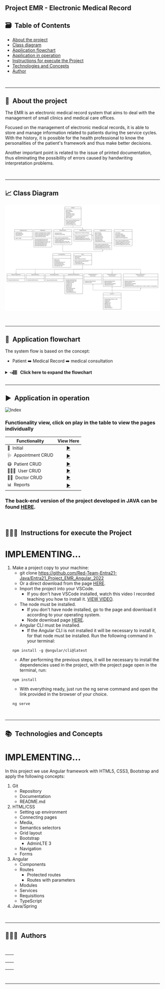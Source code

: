 
## Project EMR - Electronic Medical Record

## 🗃️&nbsp; Table of Contents

* [About the project](#about-project)
* [Class diagram](#class-diagram)
* [Application flowchart](#application-flowchart)
* [Application in operation](#application-operation)
* [Instructions for execute the Project](#execute-project)
* [Technologies and Concepts](#technologies)  
* [Author](#author)

</br>

---


## 🏥&nbsp; About the project <a name="about-project"></a>

The EMR is an electronic medical record system that aims to deal with the management of small clinics and medical care offices.

Focused on the management of electronic medical records, it is able to store and manage information related to patients during the service cycles. With the history, it is possible for the health professional to know the personalities of the patient's framework and thus make better decisions.

Another important point is related to the issue of printed documentation, thus eliminating the possibility of errors caused by handwriting interpretation problems.

<br>

---

## 📈&nbsp;Class Diagram <a name="class-diagram"></a>
 
![Diagram](/emr_angular/src/assets/images/readme_images/emr_diagrama.png)

</br>

----
## 🔀&nbsp; Application flowchart <a name="application-flowchart"></a>

The system flow is based on the concept:
- Patient ➡️ Medical Record ➡️ medical consultation 

<details>
    <summary><b>👈🏽 &nbsp; Click here to expand the flowchart </b></summary>

![Flowchart](/emr_angular/src/assets/images/readme_images/fluxo_emr.png)

</details>

</br>

----

## ▶️&nbsp; Application in operation <a name="application-operation"></a>

![Index](/emr_angular/src/assets/images/readme_images/gifs/electronic_medical_record.gif)


### Functionality view, click on play in the table to view the pages individually
  | Functionality  | View Here |
  |------|---------|
  |🏥&nbsp; Initial|[<div align="center">▶️</div>](./readmes/main.md)|
  |🩺&nbsp; Appointment CRUD|[<div align="center">▶️</div>](./readmes/appointment.md)
  |😷&nbsp; Patient CRUD|[<div align="center">▶️</div>](./readmes/patient.md)
  |👨🏻‍💻&nbsp; User CRUD|[<div align="center">▶️</div>](./readmes/user.md)
  |👩‍🔬&nbsp; Doctor CRUD|[<div align="center">▶️</div>](./readmes/doctor.md)
  |📊&nbsp; Reports|[<div align="center">▶️</div>](./readmes/reports.md)

### The back-end version of the project developed in JAVA can be found [HERE](https://github.com/seiler-emerson/Entra21_Project_EMR_2022).
  <br />

## 👨🏽‍🏫&nbsp; Instructions for execute the Project <a name="execute-project"></a>
# IMPLEMENTING...
1. Make a project copy to your machine:
    - git clone https://github.com/Red-Team-Entra21-Java/Entra21_Project_EMR_Angular_2022
    - Or a direct download from the page [HERE](https://github.com/Red-Team-Entra21-Java/Entra21_Project_EMR_Angular_2022).
    - Import the project into your VSCode.
        - If you don't have VSCode installed, watch this video I recorded teaching you how to install it. [VIEW VIDEO](https://youtu.be/82GnguThEAQ).
    - The node must be installed.
        - If you don't have node installed, go to the page and download it according to your operating system.
        - Node download page [HERE](https://nodejs.org/en/).
    - Angular CLI must be installed.
        - If the Angular CLI is not installed it will be necessary to install it, for that node must be installed. Run the following command in your terminal:
    ````
    npm install -g @angular/cli@latest
    ````
    - After performing the previous steps, it will be necessary to install the dependencies used in the project, with the project page open in the terminal, run: 
    ````
    npm install
    ````
    - With everything ready, just run the ng serve command and open the link provided in the browser of your choice.
    `````
    ng serve
    `````


</br>

---

## 📚&nbsp; Technologies and Concepts <a name="technologies"></a>
# IMPLEMENTING...
In this project we use Angular framework with HTML5, CSS3, Bootstrap and apply the following concepts:

1. Git
    - Repository
    - Documentation
    - README.md
2. HTML/CSS
    - Setting up environment
    - Connecting pages
    - Media,
    - Semantics selectors
    - Grid layout
    - Bootstrap
        - AdminLTE 3
    - Navigation
    - Forms
3. Angular
    - Components
    - Routes
        - Protected routes
        - Routes with parameters
    - Modules
    - Services
    - Requisitions
    - TypeScript
4. Java/Spring
    
</br>

---

## 👨🏻‍🎓&nbsp; Authors <a name="author"></a>

<br>

<table>
<thead>
	<tr>
		<th>
            <a href="https://seiler-emerson.github.io/">
                <img style="border-radius: 10px" src="https://avatars.githubusercontent.com/seiler-emerson" width="100px;" alt=""/>
            </a>
        </th>
        <th>
            <img style="border-radius: 10px;" src="https://avatars.githubusercontent.com/Wellitonborges" width="100px;" alt=""/>
        </th>
	</tr>
</thead>
<tbody>
	<tr>
		<td>
            <a href="https://www.linkedin.com/in/seileremerson/">
                <img src="https://img.shields.io/badge/-seileremerson-blue?style=flat-square&logo=Linkedin&logoColor=white&link=https://www.linkedin.com/in/seileremerson/" width="100px;" alt=""/>
            </a>
        </td>
        <td>
            <a href="https://www.linkedin.com/in/welliton-borges-904331190/">
                <img src="https://img.shields.io/badge/-wellitonborges-blue?style=flat-square&logo=Linkedin&logoColor=white&link=https://www.linkedin.com/in/welliton-borges-904331190/" width="100px;" alt=""/>
            </a>
        </td>
	</tr>
</tbody>
</table>

<br>

---


